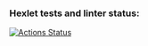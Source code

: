 ### Hexlet tests and linter status:
[![Actions Status](https://github.com/Yarqd/java-project-99/actions/workflows/hexlet-check.yml/badge.svg)](https://github.com/Yarqd/java-project-99/actions)